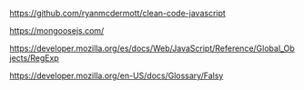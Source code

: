https://github.com/ryanmcdermott/clean-code-javascript

https://mongoosejs.com/

https://developer.mozilla.org/es/docs/Web/JavaScript/Reference/Global_Objects/RegExp

https://developer.mozilla.org/en-US/docs/Glossary/Falsy
